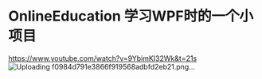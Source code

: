 # OnlineEducation 学习WPF时的一个小项目
https://www.youtube.com/watch?v=9YbimKI32Wk&t=21s
![Uploading f0984d791e3866f919568adbfd2eb21.png…]()
